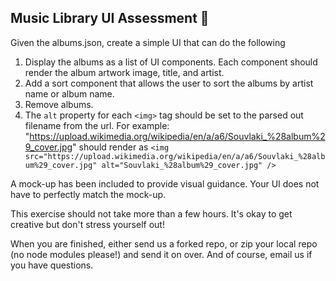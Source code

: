 ## Music Library UI Assessment 🎵

Given the albums.json, create a simple UI that can do the following
1. Display the albums as a list of UI components. Each component should render the album artwork image, title, and artist.
2. Add a sort component that allows the user to sort the albums by artist name or album name.
3. Remove albums.
4. The `alt` property for each `<img>` tag should be set to the parsed out filename from the url. For example:  "https://upload.wikimedia.org/wikipedia/en/a/a6/Souvlaki_%28album%29_cover.jpg" should render as `<img src="https://upload.wikimedia.org/wikipedia/en/a/a6/Souvlaki_%28album%29_cover.jpg" alt="Souvlaki_%28album%29_cover.jpg" />`


A mock-up has been included to provide visual guidance. Your UI does not have to perfectly match the mock-up.

This exercise should not take more than a few hours. It's okay to get creative but don't stress yourself out!


When you are finished, either send us a forked repo, or zip your local repo (no node modules please!) and send it on over. And of course, email us if you have questions.
